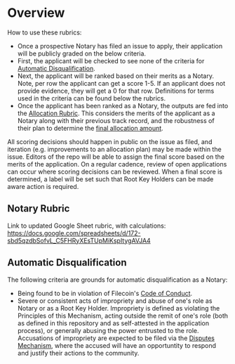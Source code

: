 # Overview
How to use these rubrics: 
- Once a prospective Notary has filed an issue to apply, their application will be publicly graded on the below criteria. 
- First, the applicant will be checked to see none of the criteria for [Automatic Disqualification](/notaries/templates#automatic-disqualification).
- Next, the applicant will be ranked based on their merits as a Notary. Note, per row the applicant can get a score 1-5. If an applicant does not provide evidence, they will get a 0 for that row. Definitions for terms used in the criteria can be found below the rubrics. 
- Once the applicant has been ranked as a Notary, the outputs are fed into the [Allocation Rubric](/notaries/templates#notary-allocation-plan-rubric). This considers the merits of the applicant as a Notary along with their previous track record, and the robustness of their plan to determine the [final allocation amount](/notaries/templates#final-allocation-amount).

All scoring decisions should happen in public on the issue as filed, and iteration (e.g. improvements to an allocation plan) may be made within the issue. Editors of the repo will be able to assign the final score based on the merits of the application. On a regular cadence, review of open applications can occur where scoring decisions can be reviewed. When a final score is determined, a label will be set such that Root Key Holders can be made aware action is required. 

## Notary Rubric

Link to updated Google Sheet rubric, with calculations: https://docs.google.com/spreadsheets/d/172-sbd5qzdbSofvL_C5FHRyXEsTUpMiKspItygAVJA4




## Automatic Disqualification
The following criteria are grounds for automatic disqualification as a Notary:
- Being found to be in violation of Filecoin's [Code of Conduct](https://github.com/filecoin-project/community/blob/master/CODE_OF_CONDUCT.md). 
- Severe or consistent acts of impropriety and abuse of one's role as Notary or as a Root Key Holder. Impropriety is defined as violating the Principles of this Mechanism, acting outside the remit of one's role (both as defined in this repository and as self-attested in the application process), or generally abusing the power entrusted to the role. Accusations of impropriety are expected to be filed via the [Disputes Mechanism](/README.md#dispute--audit-framework), where the accused will have an opportuntity to respond and justify their actions to the community. 
